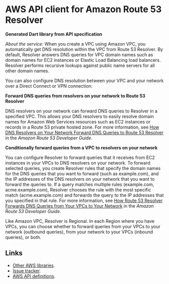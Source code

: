 # AWS API client for Amazon Route 53 Resolver

**Generated Dart library from API specification**

*About the service:*
When you create a VPC using Amazon VPC, you automatically get DNS resolution
within the VPC from Route 53 Resolver. By default, Resolver answers DNS
queries for VPC domain names such as domain names for EC2 instances or
Elastic Load Balancing load balancers. Resolver performs recursive lookups
against public name servers for all other domain names.

You can also configure DNS resolution between your VPC and your network over
a Direct Connect or VPN connection:

<b>Forward DNS queries from resolvers on your network to Route 53
Resolver</b>

DNS resolvers on your network can forward DNS queries to Resolver in a
specified VPC. This allows your DNS resolvers to easily resolve domain names
for Amazon Web Services resources such as EC2 instances or records in a
Route 53 private hosted zone. For more information, see <a
href="https://docs.aws.amazon.com/Route53/latest/DeveloperGuide/resolver.html#resolver-overview-forward-network-to-vpc">How
DNS Resolvers on Your Network Forward DNS Queries to Route 53 Resolver</a>
in the <i>Amazon Route 53 Developer Guide</i>.

<b>Conditionally forward queries from a VPC to resolvers on your network</b>

You can configure Resolver to forward queries that it receives from EC2
instances in your VPCs to DNS resolvers on your network. To forward selected
queries, you create Resolver rules that specify the domain names for the DNS
queries that you want to forward (such as example.com), and the IP addresses
of the DNS resolvers on your network that you want to forward the queries
to. If a query matches multiple rules (example.com, acme.example.com),
Resolver chooses the rule with the most specific match (acme.example.com)
and forwards the query to the IP addresses that you specified in that rule.
For more information, see <a
href="https://docs.aws.amazon.com/Route53/latest/DeveloperGuide/resolver.html#resolver-overview-forward-vpc-to-network">How
Route 53 Resolver Forwards DNS Queries from Your VPCs to Your Network</a> in
the <i>Amazon Route 53 Developer Guide</i>.

Like Amazon VPC, Resolver is Regional. In each Region where you have VPCs,
you can choose whether to forward queries from your VPCs to your network
(outbound queries), from your network to your VPCs (inbound queries), or
both.

## Links

- [Other AWS libraries](https://github.com/agilord/aws_client/tree/master/generated).
- [Issue tracker](https://github.com/agilord/aws_client/issues).
- [AWS API definitions](https://github.com/aws/aws-sdk-js/tree/master/apis).
